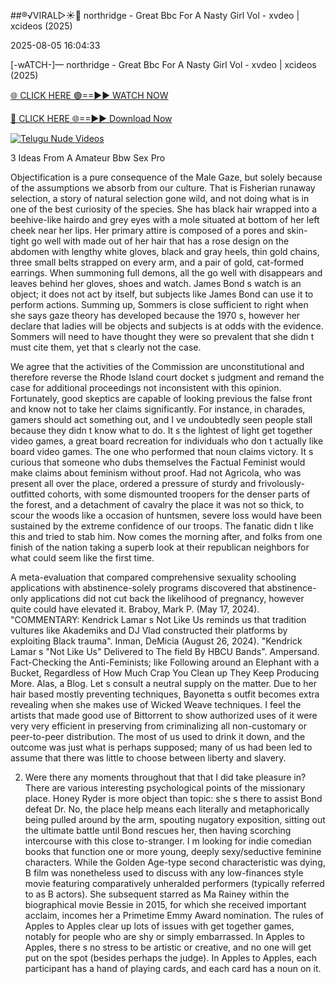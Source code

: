 ##®️√VIRAL▷☀️👄    northridge - Great Bbc For A Nasty Girl Vol - xvdeo &#124; xcideos (2025)

2025-08-05 16:04:33



[-wATCH-]—    northridge - Great Bbc For A Nasty Girl Vol - xvdeo &#124; xcideos (2025)

[🌐 CLICK HERE 🟢==►► WATCH NOW](https://www.youtucams.com/tracking/githubcom)

[🔴 CLICK HERE 🌐==►► Download Now](https://www.youtucams.com/tracking/githubcom)

[![Telugu Nude Videos](https://i.imgur.com/dJHk4Zq.gif)](https://www.youtucams.com/tracking/githubcom)



3 Ideas From A Amateur Bbw Sex Pro

Objectification is a pure consequence of the Male Gaze, but solely because of the assumptions we absorb from our culture. That is Fisherian runaway selection, a story of natural selection gone wild, and not doing what is in one of the best curiosity of the species. She has black hair wrapped into a beehive-like hairdo and grey eyes with a mole situated at bottom of her left cheek near her lips. Her primary attire is composed of a pores and skin-tight go well with made out of her hair that has a rose design on the abdomen with lengthy white gloves, black and gray heels, thin gold chains, three small belts strapped on every arm, and a pair of gold, cat-formed earrings. When summoning full demons, all the go well with disappears and leaves behind her gloves, shoes and watch. James Bond s watch is an object; it does not act by itself, but subjects like James Bond can use it to perform actions. Summing up, Sommers is close sufficient to right when she says  gaze theory  has developed because the 1970 s, however her declare that ladies will be objects and subjects is at odds with the evidence.   Sommers will need to have thought they were so prevalent that she didn t must cite them, yet that s clearly not the case.

We agree that the activities of the Commission are unconstitutional and therefore reverse the Rhode Island court docket s judgment and remand the case for additional proceedings not inconsistent with this opinion. Fortunately, good skeptics are capable of looking previous the false front and know not to take her claims significantly. For instance, in charades, gamers should act something out, and I ve undoubtedly seen people stall because they didn t know what to do. It s the lightest of light get together video games, a great board recreation for individuals who don t actually like board video games. The one who performed that noun claims victory. It s curious that someone who dubs themselves the  Factual Feminist  would make claims about feminism without proof. Had not Agricola, who was present all over the place, ordered a pressure of sturdy and frivolously-outfitted cohorts, with some dismounted troopers for the denser parts of the forest, and a detachment of cavalry the place it was not so thick, to scour the woods like a occasion of huntsmen, severe loss would have been sustained by the extreme confidence of our troops. The fanatic didn t like this and tried to stab him. Now comes the morning after, and folks from one finish of the nation taking a superb look at their republican neighbors for what could seem like the first time.

A meta-evaluation that compared comprehensive sexuality schooling applications with abstinence-solely programs discovered that abstinence-only applications did not cut back the likelihood of pregnancy, however quite could have elevated it. Braboy, Mark P. (May 17, 2024). "COMMENTARY: Kendrick Lamar s  Not Like Us  reminds us that tradition vultures like Akademiks and DJ Vlad constructed their platforms by exploiting Black trauma". Inman, DeMicia (August 26, 2024). "Kendrick Lamar s "Not Like Us" Delivered to The field By HBCU Bands". Ampersand.  Fact-Checking the Anti-Feminists; like Following around an Elephant with a Bucket, Regardless of How Much Crap You Clean up They Keep Producing More.  Alas, a Blog. Let s consult a neutral supply on the matter. Due to her hair based mostly preventing techniques, Bayonetta s outfit becomes extra revealing when she makes use of Wicked Weave techniques. I feel the artists that made good use of Bittorrent to show authorized uses of it were very very efficient in preserving from criminalizing all non-customary or peer-to-peer distribution. The most of us used to drink it down, and the outcome was just what is perhaps supposed; many of us had been led to assume that there was little to choose between liberty and slavery.

2. Were there any moments throughout that that I did take pleasure in? There are various interesting psychological points of the missionary place. Honey Ryder is more object than topic: she s there to assist Bond defeat Dr. No, the place  help  means each literally and metaphorically being pulled around by the arm, spouting nugatory exposition, sitting out the ultimate battle until Bond rescues her, then having scorching intercourse with this close to-stranger. I m looking for indie comedian books that function one or more young, deeply sexy/seductive feminine characters. While the Golden Age-type second characteristic was dying, B film was nonetheless used to discuss with any low-finances style movie featuring comparatively unheralded performers (typically referred to as B actors). She subsequent starred as Ma Rainey within the biographical movie Bessie in 2015, for which she received important acclaim, incomes her a Primetime Emmy Award nomination. The rules of Apples to Apples clear up lots of issues with get together games, notably for people who are shy or simply embarrassed. In Apples to Apples, there s no stress to be artistic or creative, and no one will get put on the spot (besides perhaps the judge). In Apples to Apples, each participant has a hand of playing cards, and each card has a noun on it.